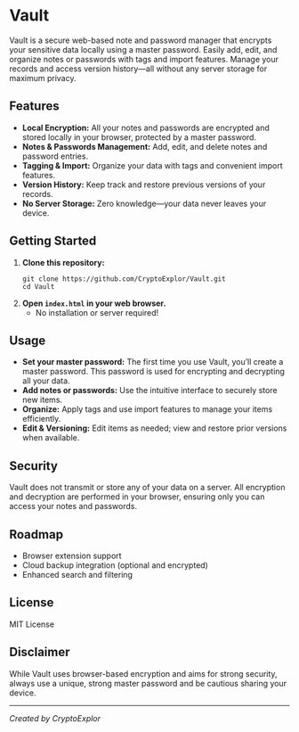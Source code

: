 # Vault

Vault is a secure web-based note and password manager that encrypts your sensitive data locally using a master password. Easily add, edit, and organize notes or passwords with tags and import features. Manage your records and access version history—all without any server storage for maximum privacy.

## Features

- **Local Encryption:** All your notes and passwords are encrypted and stored locally in your browser, protected by a master password.
- **Notes & Passwords Management:** Add, edit, and delete notes and password entries.
- **Tagging & Import:** Organize your data with tags and convenient import features.
- **Version History:** Keep track and restore previous versions of your records.
- **No Server Storage:** Zero knowledge—your data never leaves your device.

## Getting Started

1. **Clone this repository:**
   ```
   git clone https://github.com/CryptoExplor/Vault.git
   cd Vault
   ```
2. **Open `index.html` in your web browser.**
   - No installation or server required!

## Usage

- **Set your master password:** The first time you use Vault, you’ll create a master password. This password is used for encrypting and decrypting all your data.
- **Add notes or passwords:** Use the intuitive interface to securely store new items.
- **Organize:** Apply tags and use import features to manage your items efficiently.
- **Edit & Versioning:** Edit items as needed; view and restore prior versions when available.

## Security

Vault does not transmit or store any of your data on a server. All encryption and decryption are performed in your browser, ensuring only you can access your notes and passwords.

## Roadmap

- Browser extension support
- Cloud backup integration (optional and encrypted)
- Enhanced search and filtering

## License

MIT License

## Disclaimer

While Vault uses browser-based encryption and aims for strong security, always use a unique, strong master password and be cautious sharing your device.

---

*Created by CryptoExplor*

